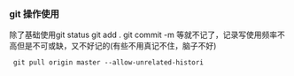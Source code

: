 ### git 操作使用

除了基础使用git status  git add . git commit -m 等就不记了，记录写使用频率不高但是不可或缺，又不好记的(有些不用真记不住，脑子不好)
```
 git pull origin master --allow-unrelated-histori 
```